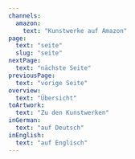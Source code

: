 ```yaml
---
channels:
  amazon:
    text: "Kunstwerke auf Amazon"
page:
  text: "seite"
  slug: "seite"
nextPage:
  text: "nächste Seite"
previousPage:
  text: "vorige Seite"
overview:
  text: "Übersicht"
toArtwork:
  text: "Zu den Kunstwerken"
inGerman:
  text: "auf Deutsch"
inEnglish:
  text: "auf Englisch"
---
```


